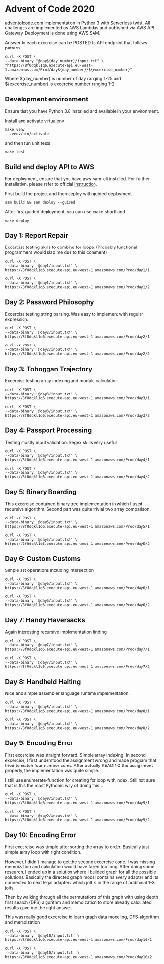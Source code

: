 # Advent of Code 2020

[adventofcode.com](https://adventofcode.com/) implementation in Python 3 with Serverless twist.
All challenges are implemented as AWS Lambdas and published via AWS API Gateway.
Deployment is done using AWS SAM.

Answer to each excercise can be POSTED to API endpoint that follows pattern

```
curl -X POST \
--data-binary "@day${day_number}/input.txt" \
"https://8f0dqkl1q6.execute-api.eu-west-1.amazonaws.com/Prod/day${day_number}/${excercise_number}"

```

Where ${day_number} is number of day ranging 1-25 and ${excercise_number} is excercise number ranging 1-2

## Development environment

Ensure that you have Python 3.8 installed and available in your environment.

Install and activate virtualenv

```
make venv
. .venv/bin/activate
```

and then run unit tests

```
make test
```

## Build and deploy API to AWS

For deployment, ensure that you have aws-sam-cli installed. For further
installation, please refer to official [instruction](https://docs.aws.amazon.com/serverless-application-model/latest/developerguide/serverless-sam-cli-install.html).

First build the project and then deploy with guided deployment

```
sam build && sam deploy --guided
```

After first guided deployment, you can use make shorthand

```
make deploy
```

## Day 1: Report Repair

Excercise testing skills to combine for loops. (Probably functional programmers would slap me due to this comment)

```
curl -X POST \
--data-binary '@day1/input.txt' \
https://8f0dqkl1q6.execute-api.eu-west-1.amazonaws.com/Prod/day1/1

curl -X POST \
--data-binary '@day1/input.txt' \
https://8f0dqkl1q6.execute-api.eu-west-1.amazonaws.com/Prod/day1/2
```

## Day 2: Password Philosophy

Excercise testing string parsing. Was easy to implement with regular expression.

```
curl -X POST \
--data-binary '@day2/input.txt' \
https://8f0dqkl1q6.execute-api.eu-west-1.amazonaws.com/Prod/day2/1

curl -X POST \
--data-binary '@day2/input.txt' \
https://8f0dqkl1q6.execute-api.eu-west-1.amazonaws.com/Prod/day2/2
```

## Day 3: Toboggan Trajectory

Excercise testing array indexing and modulo calculation

```
curl -X POST \
--data-binary '@day3/input.txt' \
https://8f0dqkl1q6.execute-api.eu-west-1.amazonaws.com/Prod/day3/1

curl -X POST \
--data-binary '@day3/input.txt' \
https://8f0dqkl1q6.execute-api.eu-west-1.amazonaws.com/Prod/day3/2
```

## Day 4: Passport Processing

Testing mostly input validation. Regex skills very useful

```
curl -X POST \
--data-binary '@day4/input.txt' \
https://8f0dqkl1q6.execute-api.eu-west-1.amazonaws.com/Prod/day4/1

curl -X POST \
--data-binary '@day4/input.txt' \
https://8f0dqkl1q6.execute-api.eu-west-1.amazonaws.com/Prod/day4/2
```

## Day 5: Binary Boarding

This excercise contained binary tree implementation in which I used recursive algorithm.
Second part was quite trivial two array comparison.

```
curl -X POST \
--data-binary '@day5/input.txt' \
https://8f0dqkl1q6.execute-api.eu-west-1.amazonaws.com/Prod/day5/1

curl -X POST \
--data-binary '@day5/input.txt' \
https://8f0dqkl1q6.execute-api.eu-west-1.amazonaws.com/Prod/day5/2
```

## Day 6: Custom Customs

Simple set operations including intersection

```
curl -X POST \
--data-binary '@day6/input.txt' \
https://8f0dqkl1q6.execute-api.eu-west-1.amazonaws.com/Prod/day6/1

curl -X POST \
--data-binary '@day6/input.txt' \
https://8f0dqkl1q6.execute-api.eu-west-1.amazonaws.com/Prod/day6/2
```

## Day 7: Handy Haversacks

Again interesting recursive implementation finding

```
curl -X POST \
--data-binary '@day7/input.txt' \
https://8f0dqkl1q6.execute-api.eu-west-1.amazonaws.com/Prod/day7/1

curl -X POST \
--data-binary '@day7/input.txt' \
https://8f0dqkl1q6.execute-api.eu-west-1.amazonaws.com/Prod/day7/2
```

## Day 8: Handheld Halting

Nice and simple assembler language runtime implementation.

```
curl -X POST \
--data-binary '@day8/input.txt' \
https://8f0dqkl1q6.execute-api.eu-west-1.amazonaws.com/Prod/day8/1

curl -X POST \
--data-binary '@day8/input.txt' \
https://8f0dqkl1q6.execute-api.eu-west-1.amazonaws.com/Prod/day8/2
```

## Day 9: Encoding Error

First excercise was straight forward. Simple array indexing.
In second excercise, I first understood the assignment wrong and made program that
tried to match four number sums. After actually READING the assignment properly,
the implementation was quite simple.

I still use enumerate-function for creating for loop with index. Still not sure that is
this the most Pythonic way of doing this...

```
curl -X POST \
--data-binary '@day9/input.txt' \
https://8f0dqkl1q6.execute-api.eu-west-1.amazonaws.com/Prod/day9/1

curl -X POST \
--data-binary '@day9/input.txt' \
https://8f0dqkl1q6.execute-api.eu-west-1.amazonaws.com/Prod/day9/2
```

## Day 10: Encoding Error

First excercise was simple after sorting the array to order. Basically just simple
array loop with right condition.

However, I didn't manage to get the second excercise done. I was missing memoization and
calculation would have taken too long. After doing some research, I ended up in a solution
where I builded graph for all the possible solutions. Basically the directed graph model contains
every adapter and its connected to next legal adapters  which jolt is in the range of additonal 1-3 jolts.

Then by walking through all the permutations of this graph with using depth first search (DFS) algorithm 
and memoization to store already calculated results gave me the right answer. 

This was really good excercise to learn graph data modeling, DFS-algorithm and memoization

```
curl -X POST \
--data-binary '@day10/input.txt' \
https://8f0dqkl1q6.execute-api.eu-west-1.amazonaws.com/Prod/day10/1

curl -X POST \
--data-binary '@day10/input.txt' \
https://8f0dqkl1q6.execute-api.eu-west-1.amazonaws.com/Prod/day10/2
```